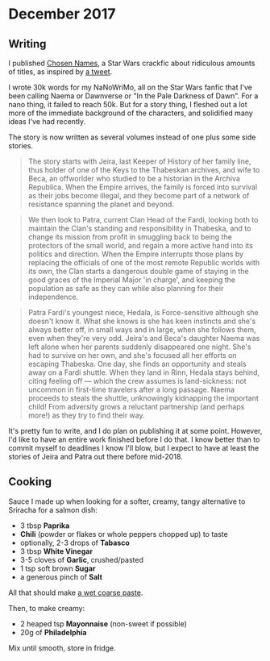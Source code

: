 # December 2017

## Writing

I published [Chosen Names](https://archiveofourown.org/works/12722796), a Star
Wars crackfic about ridiculous amounts of titles, as inspired by [a tweet][nn].

I wrote 30k words for my NaNoWriMo, all on the Star Wars fanfic that I've been
calling Naema or Dawnverse or "In the Pale Darkness of Dawn". For a nano thing,
it failed to reach 50k. But for a story thing, I fleshed out a lot more of the
immediate background of the characters, and solidified many ideas I've had
recently.

The story is now written as several volumes instead of one plus some side
stories.

> The story starts with Jeira, last Keeper of History of her family line,
> thus holder of one of the Keys to the Thabeskan archives, and wife to Beca, an
> offworlder who studied to be a historian in the Archiva Republica. When the
> Empire arrives, the family is forced into survival as their jobs become illegal,
> and they become part of a network of resistance spanning the planet and
> beyond.

> We then look to Patra, current Clan Head of the Fardi, looking both to
> maintain the Clan's standing and responsibility in Thabeska, and to change its
> mission from profit in smuggling back to being the protectors of the small
> world, and regain a more active hand into its politics and direction. When the
> Empire interrupts those plans by replacing the officials of one of the most
> remote Republic worlds with its own, the Clan starts a dangerous double game
> of staying in the good graces of the Imperial Major 'in charge', and keeping
> the population as safe as they can while also planning for their independence.

> Patra Fardi's youngest niece, Hedala, is Force-sensitive although she doesn't
> know it. What she knows is she has keen instincts and she's always better off,
> in small ways and in large, when she follows them, even when they're very odd.
> Jeira's and Beca's daughter Naema was left alone when her parents suddenly
> disappeared one night. She's had to survive on her own, and she's focused all
> her efforts on escaping Thabeska. One day, she finds an opportunity and steals
> away on a Fardi shuttle. When they land in Rinn, Hedala stays behind, citing
> feeling off — which the crew assumes is land-sickness: not uncommon in
> first-time travelers after a long passage. Naema proceeds to steals the
> shuttle, unknowingly kidnapping the important child! From adversity grows a
> reluctant partnership (and perhaps more!) as they try to find their way.

It's pretty fun to write, and I do plan on publishing it at some point. However,
I'd like to have an entire work finished before I do that. I know better than to
commit myself to deadlines I know I'll blow, but I expect to have at least the
stories of Jeira and Patra out there before mid-2018.

[nn]: https://twitter.com/NaNoWordSprints/status/930310576214913024

## Cooking

Sauce I made up when looking for a softer, creamy, tangy alternative to
Sriracha for a salmon dish:

- 3 tbsp **Paprika**
- **Chili** (powder or flakes or whole peppers chopped up) to taste
- optionally, 2-3 drops of **Tabasco**
- 3 tbsp **White Vinegar**
- 3-5 cloves of **Garlic**, crushed/pasted
- 1 tsp soft brown **Sugar**
- a generous pinch of **Salt**

All that should make [a wet coarse paste](https://twitter.com/passcod/status/932108438024290304).

Then, to make creamy:

- 2 heaped tsp **Mayonnaise** (non-sweet if possible)
- 20g of **Philadelphia**

Mix until smooth, store in fridge.
